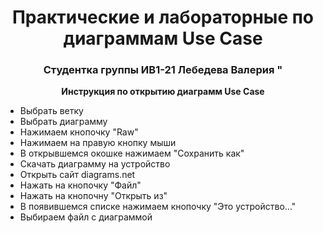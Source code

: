 <h1 align="center">Практические и лабораторные по диаграммам Use Case</h1>
<h3 align="center">Студентка группы ИВ1-21 Лебедева Валерия "</h3>
<p align="center"><b>Инструкция по открытию диаграмм Use Case </b></p>
<ul>
<li> Выбрать ветку </li>
<li> Выбрать диаграмму </li>
<li> Нажимаем кнопочку "Raw" </li>
<li> Нажимаем на правую кнопку мыши </li>
<li> В открывшемся окошке нажимаем "Сохранить как" </li>
<li> Скачать диаграмму на устройство </li>
<li> Открыть сайт diagrams.net </li>
<li> Нажать на кнопочку "Файл" </li>
<li> Нажать на кнопочну "Открыть из" </li>
<li> В появившемся списке нажимаем кнопочку "Это устройство..." </li>
<li> Выбираем файл с диаграммой </li>
